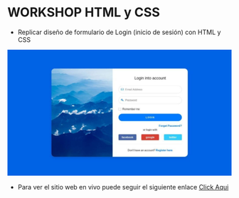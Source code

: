 # WORKSHOP HTML y CSS

- Replicar diseño de formulario de Login (inicio de sesión) con HTML y CSS

![Ejemplo Diseño](assets/img/example.jpeg)

- Para ver el sitio web en vivo puede seguir el siguiente enlace [Click Aqui](https://workshop-html-css-4-ga.vercel.app)